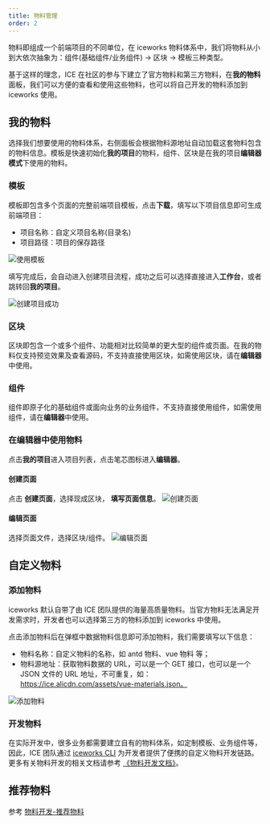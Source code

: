 ```yaml
---
title: 物料管理
order: 2
---
```


物料即组成一个前端项目的不同单位，在 iceworks 物料体系中，我们将物料从小到大依次抽象为：组件(基础组件/业务组件) -> 区块 -> 模板三种类型。

基于这样的理念，ICE 在社区的参与下建立了官方物料和第三方物料，在**我的物料**面板，我们可以方便的查看和使用这些物料，也可以将自己开发的物料添加到 iceworks 使用。

## 我的物料

选择我们想要使用的物料体系，右侧面板会根据物料源地址自动加载这套物料包含的物料信息。模板是快速初始化**我的项目**的物料，组件、区块是在我的项目**编辑器模式**下使用的物料。

### 模板

模板即包含多个页面的完整前端项目模板，点击**下载**，填写以下项目信息即可生成前端项目：

- 项目名称：自定义项目名称(目录名)
- 项目路径：项目的保存路径

![使用模板](https://img.alicdn.com/tfs/TB1C4bxs4D1gK0jSZFyXXciOVXa-2880-1800.jpg)

填写完成后，会自动进入创建项目流程，成功之后可以选择直接进入**工作台**，或者跳转回**我的项目**。

![创建项目成功](https://img.alicdn.com/tfs/TB1Vrfws1L2gK0jSZFmXXc7iXXa-2880-1800.jpg)

### 区块

区块即包含一个或多个组件、功能相对比较简单的更大型的组件或页面。在我的物料仅支持预览效果及查看源码，不支持直接使用区块，如需使用区块，请在**编辑器**中使用。

### 组件

组件即原子化的基础组件或面向业务的业务组件，不支持直接使用组件，如需使用组件，请在**编辑器**中使用。

### 在编辑器中使用物料

点击**我的项目**进入项目列表，点击笔芯图标进入**编辑器**。

#### 创建页面

点击 **创建页面**，选择现成区块， **填写页面信息**。
![创建页面](https://img.alicdn.com/tfs/TB1wcU5s1T2gK0jSZFvXXXnFXXa-1920-1080.gif)

#### 编辑页面

选择页面文件，选择区块/组件。
![编辑页面](https://img.alicdn.com/tfs/TB1Sc0ata61gK0jSZFlXXXDKFXa-1920-1080.gif)

## 自定义物料

### 添加物料

iceworks 默认自带了由 ICE 团队提供的海量高质量物料。当官方物料无法满足开发需求时，开发者也可以选择第三方的物料添加到 iceworks 中使用。

点击添加物料后在弹框中数据物料信息即可添加物料，我们需要填写以下信息：

- 物料名称：自定义物料的名称，如 antd 物料、vue 物料 等；
- 物料源地址：获取物料数据的 URL，可以是一个 GET 接口，也可以是一个 JSON 文件的 URL 地址，不可重复，如：https://ice.alicdn.com/assets/vue-materials.json。

![添加物料](https://img.alicdn.com/tfs/TB1Ch2wsVP7gK0jSZFjXXc5aXXa-2880-1800.jpg)

### 开发物料

在实际开发中，很多业务都需要建立自有的物料体系，如定制模板、业务组件等，因此，ICE 团队通过 [iceworks CLI](https://ice.work/docs/materials/about) 为开发者提供了便携的自定义物料开发链路。更多有关物料开发的相关文档请参考 [《物料开发文档》](https://ice.work/docs/materials/about)。

## 推荐物料

参考 [物料开发-推荐物料](https://ice.alibaba-inc.com/docs/materials/recommand)

